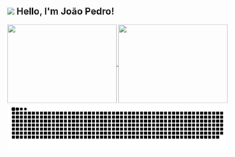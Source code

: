 ## <img src="https://raw.githubusercontent.com/alexnaiman/alexnaiman/master/resources/welcomeglitch.gif" width="50px" /> Hello, I'm João Pedro!

<div align="center">
  <a href="https://github.com/jpedroreiss">
  <img height="180em" width="250px"  align="center" src="https://github-readme-stats.vercel.app/api?username=jpedroreiss&show_icons=true&theme=dracula&include_all_commits=true&count_private=true"/>
  <img height="180em" width="250px" align="center" src="https://github-readme-stats.vercel.app/api/top-langs/?username=jpedroreiss&&layout=compact&hide=shell&theme=dracula"/>
</div>

<img src="https://raw.githubusercontent.com/Platane/snk/output/github-contribution-grid-snake.svg"/>


